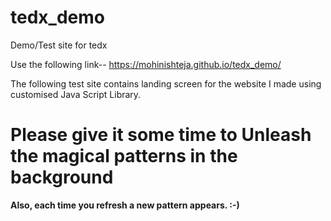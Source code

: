 # tedx_demo
Demo/Test site for tedx

Use the following link--  https://mohinishteja.github.io/tedx_demo/

The following test site contains landing screen for the website I made using customised Java Script Library.


<h1><b>Please give it some time to Unleash the magical patterns in the background</h1>

Also, each time you refresh a new pattern appears. :-)
  
